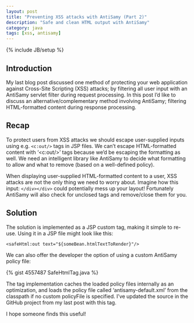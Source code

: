 ```yaml
---
layout: post
title: "Preventing XSS attacks with AntiSamy (Part 2)"
description: "Safe and clean HTML output with AntiSamy"
category: java
tags: [xss, antisamy]
---
```

{% include JB/setup %}

## Introduction
My last blog post discussed one method of protecting your web application against Cross-Site Scripting (XSS)
attacks; by filtering all user input with an AntiSamy servlet filter during request processing.
In this post I’d like to discuss an alternative/complementary method involving AntiSamy;
filtering HTML-formatted content during response processing.

## Recap
To protect users from XSS attacks we should escape user-supplied inputs using e.g. `<c:out/>` tags in JSP files.
We can’t escape HTML-formatted content with ‘<c:out/>’ tags because we’d be escaping the formatting as well.
We need an intelligent library like AntiSamy to decide what formatting to allow and what to remove
(based on a well-defined policy).

When displaying user-supplied HTML-formatted content to a user, XSS attacks are not the only thing we need to
worry about. Imagine how this input: `</div></div>` could potentially mess up your layout! Fortunately AntiSamy
will also check for unclosed tags and remove/close them for you.

## Solution
The solution is implemented as a JSP custom tag, making it simple to re-use. Using it in a JSP file might look like this:

    <safeHtml:out text="${someBean.htmlTextToRender}"/>

We can also offer the developer the option of using a custom AntiSamy policy file:

{% gist 4557487 SafeHtmlTag.java %}

The tag implementation caches the loaded policy files internally as an optimization, and loads the policy
file called ‘antisamy-default.xml’ from the classpath if no custom policyFile is specified.
I’ve updated the source in the GitHub project from my last post with this tag.

I hope someone finds this useful!
